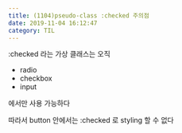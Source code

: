 ```yaml
---
title: (1104)pseudo-class :checked 주의점
date: 2019-11-04 16:12:47
category: TIL
---
```


:checked 라는 가상 클래스는 오직

- radio
- checkbox
- input

에서만 사용 가능하다

따라서 button 안에서는 :checked 로 styling 할 수 없다

